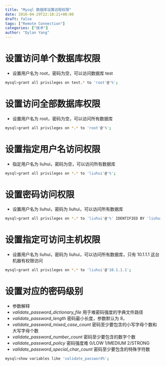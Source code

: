 ```yaml
---
title: "Mysql 数据库设置远程权限"
date: 2016-04-29T22:10:21+08:00
draft: false
tags: ["Remote Connection"]
categories: ["技术"]
author: "Dylan Yang"
---
```


# 设置访问单个数据库权限
- 设置用户名为 root，密码为空，可以访问数据库 test
``` sh
mysql>grant all privileges on test.* to 'root'@'%';
```

# 设置访问全部数据库权限
- 设置用户名为 root，密码为空，可以访问所有数据库
``` sh
mysql>grant all privileges on *.* to 'root'@'%';
```
<!--more-->

# 设置指定用户名访问权限
- 指定用户名为 liuhui，密码为空，可以访问所有数据库
``` sh
mysql>grant all privileges on *.* to 'liuhui'@'%';
```

# 设置密码访问权限
- 设置用户名为 liuhui，密码为 liuhui，可以访问所有数据库
``` sh
mysql>grant all privileges on *.* to 'liuhui'@'%' IDENTIFIED BY 'liuhui';
```

# 设置指定可访问主机权限
- 设置用户名为 liuhui，密码为 liuhui，可以访问所有数据库，只有 10.1.1.1 这台机器有权限访问
``` sh
mysql>grant all privileges on *.* to 'liuhui'@'10.1.1.1';
```

# 设置对应的密码级别
- 参数解释
 - _validate_password_dictionary_file_
	用于难密码强度的字典文件路径
 - _validate_password_length_
	密码最小长度，参数默认为 8，
 - _validate_password_mixed_case_count_
	密码至少要包含的小写字母个数和大写字母个数
 - _validate_password_number_count_
	密码至少要包含的数字个数
 - _validate_password_policy_
	密码强度难 0/LOW 1/MEDIUM 2/STRONG
 - _validate_password_special_char_count_
	密码至少要包含的特殊字符数

``` sh
mysql>show variables like 'validate_password%';
```
